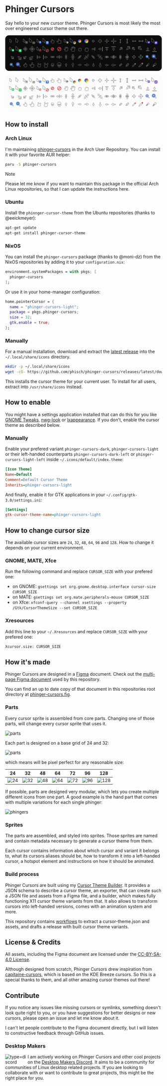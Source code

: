# Phinger Cursors

Say hello to your new cursor theme. Phinger Cursors is most likely the most over engineered cursor theme out there.

![preview](assets/preview.png)

## How to install

### Arch Linux

I'm maintaining [phinger-cursors](https://aur.archlinux.org/packages/phinger-cursors) in the Arch User Repository. You can install it with your favorite AUR helper:

```sh
paru -S phinger-cursors
```

> [!NOTE]
> Please let me know if you want to maintain this package in the official Arch Linux repositories, so that I can update the instructions here.

### Ubuntu

Install the `phinnger-cursor-theme` from the Ubuntu repositories (thanks to @eeickmeyer):

```sh
apt-get update
apt-get install phinger-cursor-theme
```

### NixOS

You can install the `phinger-cursors` package (thanks to @moni-dz) from the NixOS repositories by adding it to your `configuration.nix`:

```nix
environment.systemPackages = with pkgs; [
  phinger-cursors
];
```

Or use it in your home-manager configuration:

```nix
home.pointerCursor = {
  name = "phinger-cursors-light";
  package = pkgs.phinger-cursors;
  size = 32;
  gtk.enable = true;
};
```

### Manually

For a manual installation, download and extract the [latest release](https://github.com/phisch/phinger-cursors/releases/latest/download/phinger-cursors-variants.tar.bz2) into the `~/.local/share/icons` directory.

```sh
mkdir -p ~/.local/share/icons
wget -cO- https://github.com/phisch/phinger-cursors/releases/latest/download/phinger-cursors-variants.tar.bz2 | tar xfj - -C ~/.local/share/icons
```

This installs the cursor theme for your current user. To install for all users, extract into `/usr/share/icons` instead.

## How to enable

You might have a settings application installed that can do this for you like [GNOME Tweaks](https://gitlab.gnome.org/GNOME/gnome-tweaks), [nwg-look](https://github.com/nwg-piotr/nwg-look) or [lxappearance](https://wiki.lxde.org/en/LXAppearance). If you don't, enable the cursor theme as described below.

### Manually

Enable your prefered variant `phinger-cursors-dark`, `phinger-cursors-light` or their left-handed counterparts `phinger-cursors-dark-left` or `phinger-cursors-light-left` inside `~/.icons/default/index.theme`:

```ini
[Icon Theme]
Name=Default
Comment=Default Cursor Theme
Inherits=phinger-cursors-light
```

And finally, enable it for GTK applications in your `~/.config/gtk-3.0/settings.ini`:

```ini
[Settings]
gtk-cursor-theme-name=phinger-cursors-light
```

## How to change cursor size

The available cursor sizes are `24`, `32`, `48`, `64`, `96` and `128`. How to change it depends on your current environment.

### GNOME, MATE, Xfce

Run the following command and replace `CURSOR_SIZE` with your prefered one:

- on GNOME: `gsettings set org.gnome.desktop.interface cursor-size CURSOR_SIZE`
- on MATE: `gsettings set org.mate.peripherals-mouse CURSOR_SIZE`
- on Xfce: `xfconf-query --channel xsettings --property /Gtk/CursorThemeSize --set CURSOR_SIZE`

### Xresources

Add this line to your `~/.Xresources` and replace `CURSOR_SIZE` with your prefered one:

```sh
Xcursor.size: CURSOR_SIZE
```

## How it's made

Phinger Cursors are designed in a [Figma](https://www.figma.com) document. Check out the [multi-page Figma document](https://www.figma.com/file/zU99op23bu3Cg438YkhZy8/phinger-cursors) used by this repository.

You can find an up to date copy of that document in this repositories root directory at [phinger-cursors.fig](phinger-cursors.fig).

### Parts

Every cursor sprite is assembled from core parts. Changing one of those parts, will change every cursor sprite that uses it.

![parts](assets/parts.png)

Each part is designed on a base grid of 24 and 32:

![parts](assets/grid&#32;sizes.png)

which means will be pixel perfect for any reasonable size:

|             24              |             32              |             48              |             64              |             72              |             96              |              128              |
| :-------------------------: | :-------------------------: | :-------------------------: | :-------------------------: | :-------------------------: | :-------------------------: | :---------------------------: |
| ![24](assets/sprite_24.png) | ![32](assets/sprite_32.png) | ![48](assets/sprite_48.png) | ![64](assets/sprite_64.png) | ![72](assets/sprite_72.png) | ![96](assets/sprite_96.png) | ![128](assets/sprite_128.png) |

If possible, parts are designed very modular, which lets you create multiple different icons from one part. A good example is the hand part that comes with multiple variations for each single phinger:

![phingers](assets/phingers.png)

### Sprites

The parts are assembled, and styled into sprites. Those sprites are named and contain metadata necessary to generate a cursor theme from them.

Each cursor contains information about which cursor and variant it belongs to, what its cursors aliases should be, how to transform it into a left-handed cursor, a hotspot element and instructions on how it should be animated.

### Build process

Phinger Cursors are built using my [Cursor Theme Builder](https://github.com/phisch/cursor-theme-builder). It provides a JSON schema to describe a cursor theme, an exporter, that can create such a JSON file and assets from a Figma file, and a builder, which makes fully functioning X11 cursor theme variants from that. It also allows to transform cursors into left-handed versions, comes with an animation system and more.

This repository contains [workflows](.github/workflows) to extract a cursor-theme.json and assets, and drafts a release with built cursor theme variants.

## License & Credits
All assets, including the Figma document are licensed under the [CC-BY-SA-4.0 License](LICENSE).

Although designed from scratch, Phinger Cursors drew inspiration from [capitaine-cursors](https://github.com/keeferrourke/capitaine-cursors), which is based on the KDE Breeze cursors. So this is a special thanks to them, and all other amazing cursor themes out there!

## Contribute

If you notice any issues like missing cursors or symlinks, something doesn't look quite right to you, or you have suggestions for better designs or new cursors, please open an issue and let me know about it.

I can't let people contribute to the Figma document directly, but I will listen to constructive feedback through GitHub issues.

### Desktop Makers

<a href="https://discord.gg/RqKTeA4uxW" title="Desktop Makers Discord"><img align="left" width="72" alt="type=discord" src="https://user-images.githubusercontent.com/1282767/161089772-d7ad28bf-76eb-4951-b0f0-985afd5ea57a.png"></a>

I am actively working on Phinger Cursors and other cool projects on the [Desktop Makers Discord](https://discord.gg/RqKTeA4uxW). It aims to be a community for communities of Linux desktop related projects. If you are looking to collaborate with or want to contribute to great projects, this might be the right place for you.
